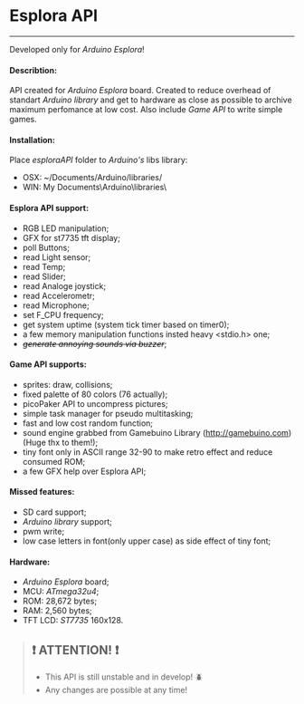 # Esplora API
***
Developed only for *Arduino Esplora*!


#### Describtion:
API created for *Arduino Esplora* board.
Created to reduce overhead of standart *Arduino library* and get to hardware as close
as possible to archive maximum perfomance at low cost.
Also include *Game API* to write simple games.

#### Installation:
Place *esploraAPI* folder to *Arduino's* libs library:
- OSX: ~/Documents/Arduino/libraries/
- WIN: My Documents\Arduino\libraries\

#### Esplora API support:
- RGB LED manipulation;
- GFX for st7735 tft display;
- poll Buttons;
- read Light sensor;
- read Temp;
- read Slider;
- read Analoge joystick;
- read Accelerometr;
- read Microphone;
- set F_CPU frequency;
- get system uptime (system tick timer based on timer0);
- a few memory manipulation functions insted heavy <stdio.h> one;
- *~~generate annoying sounds via buzzer~~*;

#### Game API supports:
- sprites: draw, collisions;
- fixed palette of 80 colors (76 actually);
- picoPaker API to uncompress pictures;
- simple task manager for pseudo multitasking;
- fast and low cost random function;
- sound engine grabbed from Gamebuino Library (http://gamebuino.com) (Huge thx to them!);
- tiny font only in ASCII range 32-90 to make retro effect and reduce consumed ROM;
- a few GFX help over Esplora API;

#### Missed features:
- SD card support;
- *Arduino library* support;
- pwm write;
- low case letters in font(only upper case) as side effect of tiny font;

#### Hardware:
- *Arduino Esplora* board;
- MCU: *ATmega32u4*;
- ROM: 28,672 bytes;
- RAM: 2,560 bytes;
- TFT LCD: *ST7735* 160x128.

> ## :exclamation: ATTENTION! :exclamation:
>  * This API is still unstable and in develop! :beetle:
>  * Any changes are possible at any time!  
